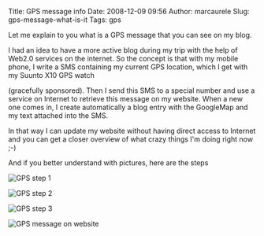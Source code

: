 Title: GPS message info
Date: 2008-12-09 09:56
Author: marcaurele
Slug: gps-message-what-is-it
Tags: gps

Let me explain to you what is a GPS message that you can see on my blog.

I had an idea to have a more active blog during my trip with the help of
Web2.0 services on the internet. So the concept is that with my mobile
phone, I write a SMS containing my current GPS location, which I get
with my Suunto X10 GPS watch  

(gracefully sponsored). Then I send this SMS to a special number and use
a service on Internet to retrieve this message on my website. When a new
one comes in, I create automatically a blog entry with the GoogleMap and
my text attached into the SMS.

In that way I can update my website without having direct access to
Internet and you can get a closer overview of what crazy things I'm
doing right now ;-)

And if you better understand with pictures, here are the steps

![GPS step 1]({filename}/images/slide-01.png)

![GPS step 2]({filename}/images/slide-02.png)

![GPS step 3]({filename}/images/slide-03.png)

![GPS message on website]({filename}/images/slide-04.png)
